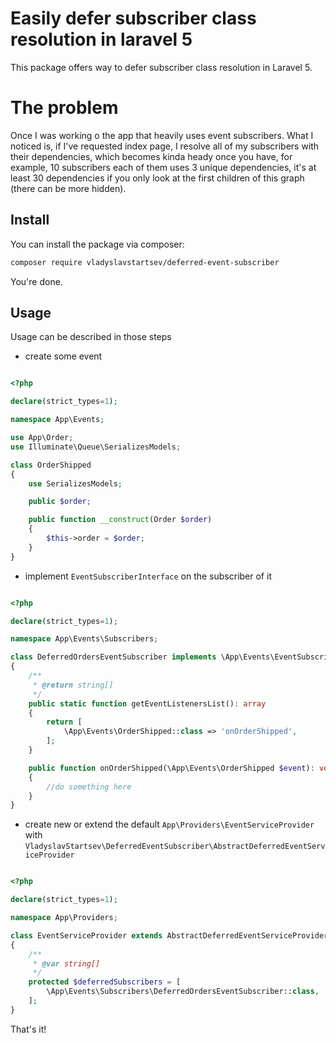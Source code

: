 # Easily defer subscriber class resolution in laravel 5

This package offers way to defer subscriber class resolution in Laravel 5.

# The problem
Once I was working o the app that heavily uses event subscribers.
What I noticed is, if I've requested index page,
I resolve all of my subscribers with their dependencies,
which becomes kinda heady once you have, for example,
10 subscribers each of them uses 3 unique dependencies,
it's at least 30 dependencies if you only look at
the first children of this graph (there can be more hidden).

## Install

You can install the package via composer:

``` bash
composer require vladyslavstartsev/deferred-event-subscriber
```

You're done.

## Usage

Usage can be described in those steps

- create some event

```php

<?php

declare(strict_types=1);

namespace App\Events;

use App\Order;
use Illuminate\Queue\SerializesModels;

class OrderShipped
{
    use SerializesModels;

    public $order;

    public function __construct(Order $order)
    {
        $this->order = $order;
    }
}

```

- implement `EventSubscriberInterface` on the subscriber of it

```php

<?php

declare(strict_types=1);

namespace App\Events\Subscribers;

class DeferredOrdersEventSubscriber implements \App\Events\EventSubscriberInterface
{
    /**
     * @return string[]
     */
    public static function getEventListenersList(): array
    {
        return [
            \App\Events\OrderShipped::class => 'onOrderShipped',
        ];
    }

    public function onOrderShipped(\App\Events\OrderShipped $event): void
    {
        //do something here
    }
}
```

- create new or extend the default `App\Providers\EventServiceProvider`
with `VladyslavStartsev\DeferredEventSubscriber\AbstractDeferredEventServiceProvider`

```php

<?php

declare(strict_types=1);

namespace App\Providers;

class EventServiceProvider extends AbstractDeferredEventServiceProvider
{
    /**
     * @var string[]
     */
    protected $deferredSubscribers = [
        \App\Events\Subscribers\DeferredOrdersEventSubscriber::class,
    ];
}

```

That's it!